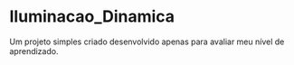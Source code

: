 # Iluminacao_Dinamica
Um projeto simples criado desenvolvido apenas para avaliar meu nível de aprendizado.

